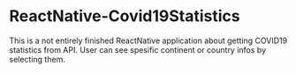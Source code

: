 # ReactNative-Covid19Statistics
This is a not entirely finished ReactNative application about getting COVID19 statistics from API. User can see spesific continent or country infos by selecting them.

